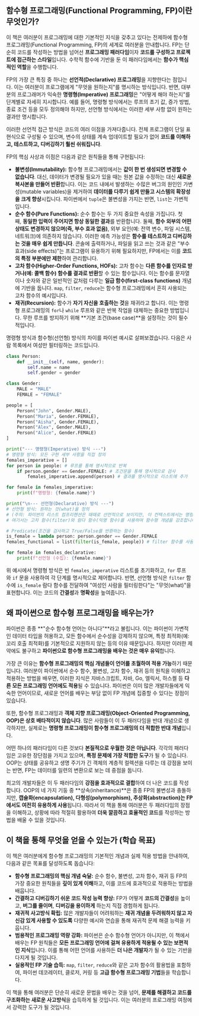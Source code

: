 ## 함수형 프로그래밍(Functional Programming, FP)이란 무엇인가?

이 책은 여러분이 프로그래밍에 대한 기본적인 지식을 갖추고 있다는 전제하에 함수형 프로그래밍(Functional Programming, FP)의 세계로 여러분을 안내합니다. FP는 단순히 코드를 작성하는 방법을 넘어선 **프로그래밍 패러다임**이자 **코드를 구성하고 프로젝트에 접근하는 스타일**입니다. 수학적 함수에 기반을 둔 이 패러다임에서는 **함수가 핵심적인 역할**을 수행합니다.

FP의 가장 큰 특징 중 하나는 **선언적(Declarative) 프로그래밍**을 지향한다는 점입니다. 이는 여러분이 프로그램에게 "무엇을 원하는지"를 명시하는 방식입니다. 반면, 대부분의 프로그래머가 익숙한 **명령형(Imperative) 프로그래밍**은 "어떻게 해야 하는지"를 단계별로 자세히 지시합니다. 예를 들어, 명령형 방식에서는 루프의 초기 값, 증가 방법, 종료 조건 등을 모두 정의해야 하지만, 선언형 방식에서는 이러한 세부 사항 없이 원하는 결과만 명시합니다.

이러한 선언적 접근 방식은 코드의 여러 이점을 가져다줍니다. 전체 프로그램이 단일 표현식으로 구성될 수 있으며, 변수의 상태를 계속 업데이트할 필요가 없어 **코드를 이해하고, 테스트하고, 디버깅하기 훨씬 쉬워집니다**.

FP의 핵심 사상과 이점은 다음과 같은 원칙들을 통해 구현됩니다:

- **불변성(Immutability):** 함수형 프로그래밍에서는 **값이 한 번 생성되면 변경할 수 없습니다**. 대신, 데이터가 변경될 필요가 있을 때는 원본 값을 수정하는 대신 **새로운 복사본을 만들어 반환**합니다. 이는 코드 내에서 발생하는 수많은 버그의 원인인 가변성(mutable variables)을 제거하여 **데이터를 다루기 쉽게 만들고 시스템의 확장성을 크게 향상**시킵니다. 파이썬에서 `tuple`은 불변성을 가지는 반면, `list`는 가변적입니다.
- **순수 함수(Pure Functions):** 순수 함수는 두 가지 중요한 속성을 가집니다. 첫째, **동일한 입력이 주어지면 항상 동일한 결과**를 반환합니다. 둘째, **함수 외부의 어떤 상태도 변경하지 않으며(즉, 부수 효과 없음)**, 외부 요인(예: 전역 변수, 파일 시스템, 네트워크)에 의존하지 않습니다. 이러한 예측 가능성은 **함수를 테스트하고 디버깅하는 것을 매우 쉽게 만듭니다**. 콘솔에 출력하거나, 파일을 읽고 쓰는 것과 같은 "부수 효과(side effects)"는 프로그램이 유용하기 위해 필요하지만, FP에서는 이를 **코드의 특정 부분에만 제한**하여 관리합니다.
- **고차 함수(Higher-Order Functions, HOFs):** 고차 함수는 **다른 함수를 인자로 받거나(예: 콜백 함수) 함수를 결과로 반환**할 수 있는 함수입니다. 이는 함수를 문자열이나 숫자와 같은 일반적인 값처럼 다루는 **일급 함수(first-class functions)** 개념에 기반을 둡니다. `map`, `filter`, `reduce`는 함수형 프로그래밍에서 흔히 사용되는 고차 함수의 예시입니다.
- **재귀(Recursion):** 함수가 **자기 자신을 호출하는 것**을 재귀라고 합니다. 이는 명령형 프로그래밍의 `for`나 `while` 루프와 같은 반복 작업을 대체하는 중요한 방법입니다. 무한 루프를 방지하기 위해 **기본 조건(base case)**을 설정하는 것이 필수적입니다.

명령형 방식과 함수형(선언형) 방식의 차이를 파이썬 예시로 살펴보겠습니다. 다음은 사람 목록에서 여성만 필터링하는 코드입니다.

```python
class Person:
    def __init__(self, name, gender):
        self.name = name
        self.gender = gender

class Gender:
    MALE = "MALE"
    FEMALE = "FEMALE"

people = [
    Person("John", Gender.MALE),
    Person("Maria", Gender.FEMALE),
    Person("Aisha", Gender.FEMALE),
    Person("Alex", Gender.MALE),
    Person("Alice", Gender.FEMALE)
]

print("--- 명령형(Imperative) 방식 ---")
# 명령형 방식: 모든 구현 세부 사항을 직접 정의
females_imperative = []
for person in people: # 루프를 통해 명시적으로 반복
    if person.gender == Gender.FEMALE: # 조건문을 통해 명시적으로 검사
        females_imperative.append(person) # 결과를 명시적으로 리스트에 추가

for female in females_imperative:
    print(f"명령형: {female.name}")

print("\n--- 선언형(Declarative) 방식 ---")
# 선언형 방식: 원하는 것(what)을 정의
# (주의: 파이썬의 리스트 컴프리헨션은 때때로 선언적으로 보이지만, 이 컨텍스트에서는 명령적으로 간주될 수 있습니다.)
# 여기서는 고차 함수(filter)와 람다 함수(익명 함수)를 사용하여 함수형 개념을 강조합니다.

# Predicate(조건을 검사하고 True/False를 반환하는 함수)
is_female = lambda person: person.gender == Gender.FEMALE
females_functional = list(filter(is_female, people)) # filter 함수를 사용해 여성만 필터링

for female in females_declarative:
    print(f"선언형 (수집): {female.name}")
```

위 예시에서 명령형 방식은 빈 `females_imperative` 리스트를 초기화하고, `for` 루프와 `if` 문을 사용하여 각 단계를 명시적으로 제어합니다. 반면, 선언형 방식은 `filter` 함수에 `is_female` 람다 함수를 전달하여 "여성인 사람을 필터링한다"는 "무엇(what)"을 표현합니다. 이는 코드의 **간결성**과 **명확성**을 높여줍니다.

## 왜 파이썬으로 함수형 프로그래밍을 배우는가?

파이썬은 종종 **"순수 함수형 언어는 아니다"**라고 불립니다. 이는 파이썬이 가변적인 데이터 타입을 허용하고, 모든 함수에서 순수성을 강제하지 않으며, 특정 최적화(예: 꼬리 호출 최적화)를 기본적으로 지원하지 않는 등의 이유 때문입니다. 하지만 이러한 제약에도 불구하고 **파이썬으로 함수형 프로그래밍을 배우는 것은 매우 유익**합니다.

가장 큰 이유는 **함수형 프로그래밍의 핵심 개념들이 언어를 초월하여 적용 가능**하기 때문입니다. 여러분이 파이썬에서 순수 함수, 불변성, 고차 함수, 재귀 등의 원칙을 이해하고 적용하는 방법을 배우면, 이러한 지식은 자바스크립트, 자바, Go, 엘릭서, 하스켈 등 **다른 모든 프로그래밍 언어에도 적용**될 수 있습니다. 파이썬은 이미 많은 개발자들에게 익숙한 언어이므로, 새로운 언어를 배우는 부담 없이 FP 개념에 집중할 수 있다는 장점이 있습니다.

또한, 함수형 프로그래밍과 **객체 지향 프로그래밍(Object-Oriented Programming, OOP)은 상호 배타적이지 않습니다**. 많은 사람들이 이 두 패러다임을 반대 개념으로 생각하지만, 실제로는 **명령형 프로그래밍이 함수형 프로그래밍의 더 적합한 반대 개념**입니다.

어떤 하나의 패러다임이 다른 것보다 **본질적으로 우월한 것은 아닙니다**. 각각의 패러다임은 고유한 장단점을 가지고 있으며, **특정 문제에 가장 적합한 도구**가 될 수 있습니다. OOP는 상태를 공유하고 생명 주기가 긴 객체의 계층적 컬렉션을 다루는 데 강점을 보이는 반면, FP는 데이터를 일련의 변환으로 보는 데 중점을 둡니다.

최고의 개발자들은 이 두 패러다임의 **강점을 효과적으로 결합**하여 더 나은 코드를 작성합니다. OOP의 네 가지 기둥 중 **상속(inheritance)**은 종종 FP의 불변성과 충돌하지만, **캡슐화(encapsulation), 다형성(polymorphism), 추상화(abstraction)는 FP에서도 여전히 유용하게 사용**됩니다. 따라서 이 책을 통해 여러분은 두 패러다임의 장점을 이해하고, 상황에 따라 적절히 활용하여 **더욱 깔끔하고 효율적인 코드**를 작성하는 방법을 배울 수 있을 것입니다.

## 이 책을 통해 무엇을 얻을 수 있는가 (학습 목표)

이 책은 여러분에게 함수형 프로그래밍의 기본적인 개념과 실제 적용 방법을 안내하여, 다음과 같은 목표를 달성하도록 돕습니다:

- **함수형 프로그래밍의 핵심 개념 숙달:** 순수 함수, 불변성, 고차 함수, 재귀 등 FP의 가장 중요한 원칙들을 **깊이 있게 이해**하고, 이를 코드에 효과적으로 적용하는 방법을 배웁니다.
- **간결하고 디버깅하기 쉬운 코드 작성 능력 향상:** FP가 어떻게 **코드의 간결성**을 높이고, **버그를 줄이며**, **디버깅을 용이하게** 하는지 직접 경험하게 됩니다.
- **재귀적 사고방식 확립:** 많은 개발자들이 어려워하는 **재귀 개념을 두려워하지 않고 자신감 있게 사용할 수 있도록** 다양한 예시와 연습을 통해 재귀적 문제 해결 능력을 키웁니다.
- **범용적인 프로그래밍 역량 강화:** 파이썬은 순수 함수형 언어가 아니지만, 이 책에서 배우는 FP 원칙들은 **모든 프로그래밍 언어에 걸쳐 유용하게 적용될 수 있는 보편적인 지식**입니다. 이를 통해 어떤 언어를 사용하든 **더 나은 개발자**가 될 수 있는 기반을 다지게 될 것입니다.
- **실용적인 FP 기술 습득:** `map`, `filter`, `reduce`와 같은 고차 함수의 활용법을 포함하여, 파이썬 데코레이터, 클로저, 커링 등 **고급 함수형 프로그래밍 기법**들을 학습합니다.

이 책을 통해 여러분은 단순히 새로운 문법을 배우는 것을 넘어, **문제를 해결하고 코드를 구조화하는 새로운 사고방식**을 습득하게 될 것입니다. 이는 여러분의 프로그래밍 여정에서 강력한 도구가 될 것입니다.